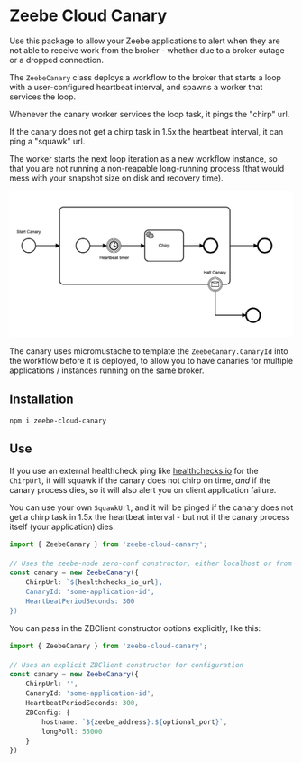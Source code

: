 # Zeebe Cloud Canary

Use this package to allow your Zeebe applications to alert when they are not able to receive work from the broker - whether due to a broker outage or a dropped connection.

The `ZeebeCanary` class deploys a workflow to the broker that starts a loop with a user-configured heartbeat interval, and spawns a worker that services the loop. 

Whenever the canary worker services the loop task, it pings the "chirp" url. 

If the canary does not get a chirp task in 1.5x the heartbeat interval, it can ping a "squawk" url.

The worker starts the next loop iteration as a new workflow instance, so that you are not running a non-reapable long-running process (that would mess with your snapshot size on disk and recovery time).

![](img/ZeebeCanary.png)

The canary uses micromustache to template the `ZeebeCanary.CanaryId` into the workflow before it is deployed, to allow you to have canaries for multiple applications / instances running on the same broker.

## Installation

```bash
npm i zeebe-cloud-canary
```

## Use

If you use an external healthcheck ping like [healthchecks.io](healthchecks.io) for the `ChirpUrl`, it will squawk if the canary does not chirp on time, _and_ if the canary process dies, so it will also alert you on client application failure.

You can use your own `SquawkUrl`, and it will be pinged if the canary does not get a chirp task in 1.5x the heartbeat interval - but not if the canary process itself (your application) dies.

```typescript
import { ZeebeCanary } from 'zeebe-cloud-canary';

// Uses the zeebe-node zero-conf constructor, either localhost or from ENV
const canary = new ZeebeCanary({
    ChirpUrl: `${healthchecks_io_url},
    CanaryId: 'some-application-id',
    HeartbeatPeriodSeconds: 300
})
```

You can pass in the ZBClient constructor options explicitly, like this:

```typescript
import { ZeebeCanary } from 'zeebe-cloud-canary';

// Uses an explicit ZBClient constructor for configuration
const canary = new ZeebeCanary({
    ChirpUrl: '',
    CanaryId: 'some-application-id',
    HeartbeatPeriodSeconds: 300,
    ZBConfig: {
        hostname: `${zeebe_address}:${optional_port}`,
        longPoll: 55000
    }
})
```


